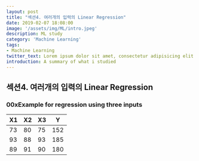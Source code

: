 ```yaml
---
layout: post
title: "섹션4. 여러개의 입력의 Linear Regression"
date: 2019-02-07 18:08:00
image: '/assets/img/ML/intro.jpeg'
description: ML study
category: 'Machine Learning'
tags:
- Machine Learning
twitter_text: Lorem ipsum dolor sit amet, consectetur adipisicing elit.
introduction: A summary of what i studied
---
```


## 섹션4. 여러개의 입력의 Linear Regression

### 00xExample for regression using three inputs

 X1 | X2 | X3 | Y 
 ---- | ---- | ---- | ----
 73 | 80 | 75 | 152
 93 | 88 | 93 | 185
 89 | 91 | 90 | 180

